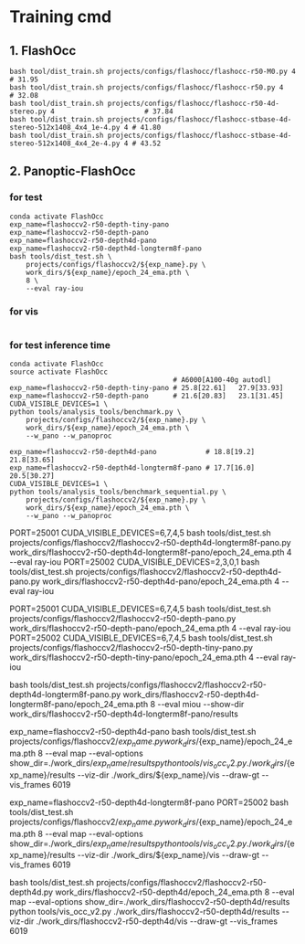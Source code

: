 # Training cmd

## 1. FlashOcc
```shell script
bash tool/dist_train.sh projects/configs/flashocc/flashocc-r50-M0.py 4                             # 31.95
bash tool/dist_train.sh projects/configs/flashocc/flashocc-r50.py 4                                # 32.08
bash tool/dist_train.sh projects/configs/flashocc/flashocc-r50-4d-stereo.py 4                      # 37.84
bash tool/dist_train.sh projects/configs/flashocc/flashocc-stbase-4d-stereo-512x1408_4x4_1e-4.py 4 # 41.80
bash tool/dist_train.sh projects/configs/flashocc/flashocc-stbase-4d-stereo-512x1408_4x4_2e-4.py 4 # 43.52
```

## 2. Panoptic-FlashOcc
### for test
```shell script
conda activate FlashOcc
exp_name=flashoccv2-r50-depth-tiny-pano
exp_name=flashoccv2-r50-depth-pano
exp_name=flashoccv2-r50-depth4d-pano
exp_name=flashoccv2-r50-depth4d-longterm8f-pano
bash tools/dist_test.sh \
    projects/configs/flashoccv2/${exp_name}.py \
    work_dirs/${exp_name}/epoch_24_ema.pth \
    8 \
    --eval ray-iou

```
### for vis
```shell script

```


### for test inference time
```shell script
conda activate FlashOcc
source activate FlashOcc
                                        # A6000[A100-40g autodl]
exp_name=flashoccv2-r50-depth-tiny-pano # 25.8[22.61]   27.9[33.93]
exp_name=flashoccv2-r50-depth-pano      # 21.6[20.83]   23.1[31.45]
CUDA_VISIBLE_DEVICES=1 \
python tools/analysis_tools/benchmark.py \
    projects/configs/flashoccv2/${exp_name}.py \
    work_dirs/${exp_name}/epoch_24_ema.pth \
    --w_pano --w_panoproc

exp_name=flashoccv2-r50-depth4d-pano            # 18.8[19.2]   21.8[33.65]
exp_name=flashoccv2-r50-depth4d-longterm8f-pano # 17.7[16.0]   20.5[30.27]
CUDA_VISIBLE_DEVICES=1 \
python tools/analysis_tools/benchmark_sequential.py \
    projects/configs/flashoccv2/${exp_name}.py \
    work_dirs/${exp_name}/epoch_24_ema.pth \
    --w_pano --w_panoproc

```


PORT=25001 CUDA_VISIBLE_DEVICES=6,7,4,5 bash tools/dist_test.sh projects/configs/flashoccv2/flashoccv2-r50-depth4d-longterm8f-pano.py work_dirs/flashoccv2-r50-depth4d-longterm8f-pano/epoch_24_ema.pth  4 --eval  ray-iou
PORT=25002 CUDA_VISIBLE_DEVICES=2,3,0,1 bash tools/dist_test.sh projects/configs/flashoccv2/flashoccv2-r50-depth4d-pano.py work_dirs/flashoccv2-r50-depth4d-pano/epoch_24_ema.pth  4 --eval  ray-iou

PORT=25001 CUDA_VISIBLE_DEVICES=6,7,4,5 bash tools/dist_test.sh projects/configs/flashoccv2/flashoccv2-r50-depth-pano.py work_dirs/flashoccv2-r50-depth-pano/epoch_24_ema.pth  4 --eval  ray-iou
PORT=25002 CUDA_VISIBLE_DEVICES=6,7,4,5 bash tools/dist_test.sh projects/configs/flashoccv2/flashoccv2-r50-depth-tiny-pano.py work_dirs/flashoccv2-r50-depth-tiny-pano/epoch_24_ema.pth  4 --eval  ray-iou


bash tools/dist_test.sh projects/configs/flashoccv2/flashoccv2-r50-depth4d-longterm8f-pano.py work_dirs/flashoccv2-r50-depth4d-longterm8f-pano/epoch_24_ema.pth 8 --eval miou --show-dir   work_dirs/flashoccv2-r50-depth4d-longterm8f-pano/results

exp_name=flashoccv2-r50-depth4d-pano
bash tools/dist_test.sh projects/configs/flashoccv2/${exp_name}.py work_dirs/${exp_name}/epoch_24_ema.pth 8 --eval map --eval-options show_dir=./work_dirs/${exp_name}/results
python tools/vis_occ_v2.py ./work_dirs/${exp_name}/results --viz-dir ./work_dirs/${exp_name}/vis --draw-gt --vis_frames 6019

exp_name=flashoccv2-r50-depth4d-longterm8f-pano
PORT=25002 bash tools/dist_test.sh projects/configs/flashoccv2/${exp_name}.py work_dirs/${exp_name}/epoch_24_ema.pth 8 --eval map --eval-options show_dir=./work_dirs/${exp_name}/results
python tools/vis_occ_v2.py ./work_dirs/${exp_name}/results --viz-dir ./work_dirs/${exp_name}/vis --draw-gt --vis_frames 6019


bash tools/dist_test.sh projects/configs/flashoccv2/flashoccv2-r50-depth4d.py work_dirs/flashoccv2-r50-depth4d/epoch_24_ema.pth 8 --eval map --eval-options show_dir=./work_dirs/flashoccv2-r50-depth4d/results
python tools/vis_occ_v2.py ./work_dirs/flashoccv2-r50-depth4d/results --viz-dir ./work_dirs/flashoccv2-r50-depth4d/vis --draw-gt --vis_frames 6019